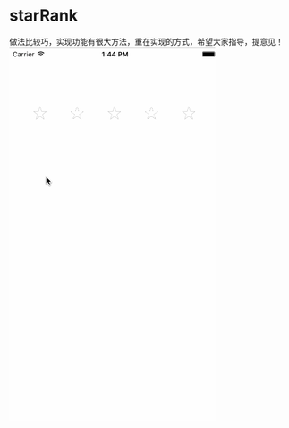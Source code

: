 # starRank
做法比较巧，实现功能有很大方法，重在实现的方式，希望大家指导，提意见！
![image](https://github.com/2601896757/starRank/blob/master/starRank.gif)
